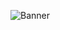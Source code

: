 ![Banner](https://media0.giphy.com/media/v1.Y2lkPTc5MGI3NjExazBmYXdybXZoa2E3dDltN2NhZTI4MjNuaGp4ejJ4NDVrZnpnMnl5byZlcD12MV9pbnRlcm5hbF9naWZfYnlfaWQmY3Q9Zw/PYJXABqq47EoMvMtGX/giphy.gif)

<!--
**AngelRojo20/AngelRojo20** is a ✨ _special_ ✨ repository because its `README.md` (this file) appears on your GitHub profile.

Here are some ideas to get you started:

- 🔭 I’m currently working on ...
- 🌱 I’m currently learning ...
- 👯 I’m looking to collaborate on ...
- 🤔 I’m looking for help with ...
- 💬 Ask me about ...
- 📫 How to reach me: ...
- 😄 Pronouns: ...
- ⚡ Fun fact: ...
-->
